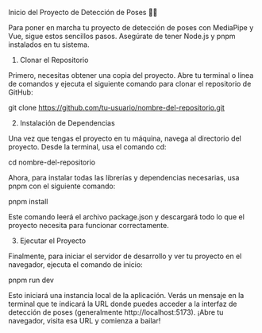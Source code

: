Inicio del Proyecto de Detección de Poses 🤸‍♀️

Para poner en marcha tu proyecto de detección de poses con MediaPipe y Vue, sigue estos sencillos pasos. Asegúrate de tener Node.js y pnpm instalados en tu sistema.

1. Clonar el Repositorio

Primero, necesitas obtener una copia del proyecto. Abre tu terminal o línea de comandos y ejecuta el siguiente comando para clonar el repositorio de GitHub:

git clone https://github.com/tu-usuario/nombre-del-repositorio.git

2. Instalación de Dependencias

Una vez que tengas el proyecto en tu máquina, navega al directorio del proyecto. Desde la terminal, usa el comando cd:

cd nombre-del-repositorio

Ahora, para instalar todas las librerías y dependencias necesarias, usa pnpm con el siguiente comando:

pnpm install

Este comando leerá el archivo package.json y descargará todo lo que el proyecto necesita para funcionar correctamente.

3. Ejecutar el Proyecto

Finalmente, para iniciar el servidor de desarrollo y ver tu proyecto en el navegador, ejecuta el comando de inicio:

pnpm run dev

Esto iniciará una instancia local de la aplicación. Verás un mensaje en la terminal que te indicará la URL donde puedes acceder a la interfaz de detección de poses (generalmente http://localhost:5173). ¡Abre tu navegador, visita esa URL y comienza a bailar!
